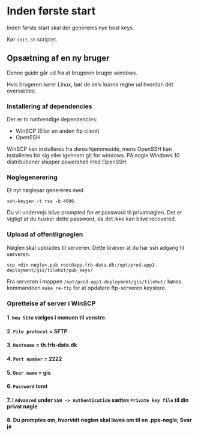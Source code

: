 # Inden første start

Inden første start skal der genereres nye host keys.

Kør `init.sh` scriptet.

## Opsætning af en ny bruger

Denne guide går ud fra at brugeren bruger windows.

Hvis brugeren kører Linux, bør de selv kunne regne ud hvordan det oversættes.

### Installering af dependencies

Der er to nødvendige dependencies:

* WinSCP (Eller en anden ftp client)
* OpenSSH

WinSCP kan installeres fra deres hjemmeside, mens OpenSSH kan installeres for sig eller igennem git for windows. På nogle Windows 10 distributioner shipper powershell med OpenSSH.

### Nøglegenerering

Et nyt nøglepar genereres med

```shell
ssh-keygen -t rsa -b 4096
```

Du vil undervejs blive prompted for et password til privatnøglen. Det er vigtigt at du husker dette password, da det ikke kan blive recovered.

### Upload af offentlignøglen

Nøglen skal uploades til serveren. Dette kræver at du har ssh adgang til serveren.

```shell
scp <din-nøgle>.pub root@app.frb-data.dk:/opt/prod-app1-deployment/gis/tilehut/pub_keys/
```

Fra serveren i mappen `/opt/prod-app1-deployment/gis/tilehut/` køres kommandoen `make re-ftp` for at opdatere ftp-serveren keystore.

### Oprettelse af server i WinSCP

#### 1.  `New Site` vælges i menuen til venstre.

#### 2. `File protocol` = SFTP

#### 3. `Hostname` = th.frb-data.dk

#### 4. `Port number` = 2222

#### 5. `User name` = gis

#### 6. `Password` tomt

#### 7. I `Advanced` under `SSH -> Authentication` sættes `Private key file` til din privat nøgle

#### 8. Du promptes om, hvorvidt nøglen skal laves om til en .ppk-nøgle; Svar ja
